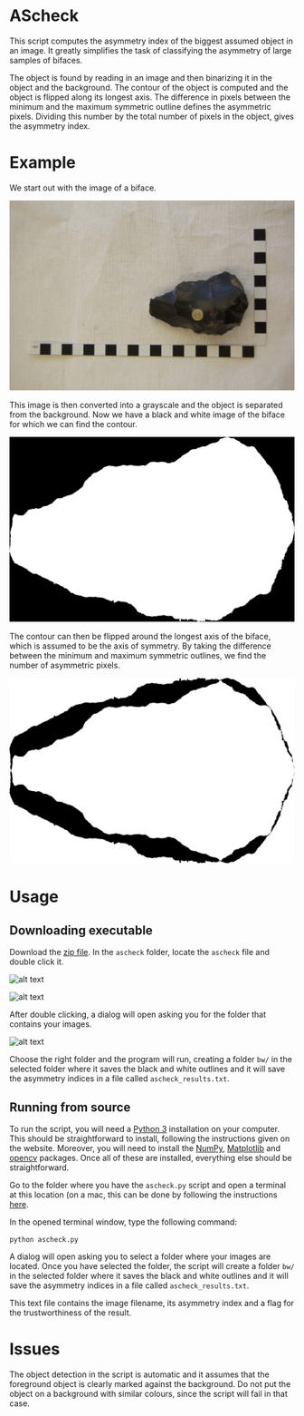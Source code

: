 # AScheck
This script computes the asymmetry index of the biggest assumed object
in an image. It greatly simplifies the task of classifying the
asymmetry of large samples of bifaces.

The object is found by reading in an image and then binarizing it in
the object and the background. The contour of the object is computed
and the object is flipped along its longest axis. The difference in
pixels between the minimum and the maximum symmetric outline defines
the asymmetric pixels. Dividing this number by the total number of
pixels in the object, gives the asymmetry index.

# Example
We start out with the image of a biface.

![alt text](https://github.com/StijnDebackere/AScheck/blob/master/examples/example.jpg "Biface image")

This image is then converted into a grayscale and the object is separated from the background. Now we have a black and white image of the biface for which we can find the contour.

![alt text](https://github.com/StijnDebackere/AScheck/blob/master/examples/example_bw.jpg "Biface image black and white")

The contour can then be flipped around the longest axis of the biface, which is assumed to be the axis of symmetry. By taking the difference between the minimum and maximum symmetric outlines, we find the number of asymmetric pixels.

![alt text](https://github.com/StijnDebackere/AScheck/blob/master/examples/example_asymmetric_pixels.jpg "Asymmetric pixels")

# Usage
## Downloading executable
Download the [zip
file](https://github.com/StijnDebackere/AScheck/blob/v0.1/ascheck.zip). In
the `ascheck` folder, locate the `ascheck` file and double click it.

![alt
text](https://github.com/StijnDebackere/AScheck/blob/master/examples/ascheck_decompressed.png
"Decompressed zip folder")

![alt
text](https://github.com/StijnDebackere/AScheck/blob/master/examples/ascheck_folder.png
"ascheck file in folder")

After double clicking, a dialog will open asking you for the folder
that contains your images.

![alt
text](https://github.com/StijnDebackere/AScheck/blob/master/examples/ascheck_dialog.png
"ascheck asking for folder")

Choose the right folder and the program will run, creating a folder
`bw/` in the selected folder where it saves the black and white
outlines and it will save the asymmetry indices in a file called
`ascheck_results.txt`.

## Running from source
To run the script, you will need a [Python 3](https://www.python.org/downloads/)
installation on your computer. This should be straightforward to install,
following the instructions given on the website. Moreover, you will need to
install the [NumPy](https://www.scipy.org/install.html),
[Matplotlib](https://matplotlib.org/users/installing.html) and
[opencv](https://pypi.org/project/opencv-python/) packages. Once all of these
are installed, everything else should be straightforward.

Go to the folder where you have the `ascheck.py` script and open a terminal at
this location (on a mac, this can be done by following the instructions
[here](https://stackoverflow.com/q/420456).

In the opened terminal window, type the following command:

```
python ascheck.py
```

A dialog will open asking you to select a folder where your images are
located. Once you have selected the folder, the script will create a folder `bw/`
in the selected folder where it saves the black and white outlines and it will
save the asymmetry indices in a file called `ascheck_results.txt`.

This text file contains the image filename, its asymmetry index and a flag for
the trustworthiness of the result.

# Issues
The object detection in the script is automatic and it assumes that the
foreground object is clearly marked against the background. Do not put the
object on a background with similar colours, since the script will fail in that
case.

